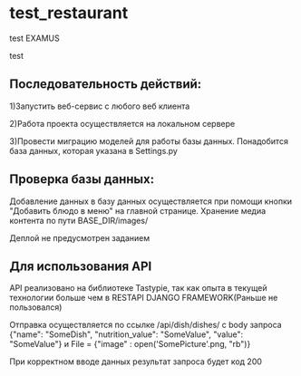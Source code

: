 # test_restaurant
test EXAMUS

test

Последовательность действий:
--
1)Запустить веб-сервис с любого веб клиента

2)Работа проекта осуществляется на локальном сервере

3)Провести миграцию моделей для работы базы данных. Понадобится база данных, которая указана в Settings.py

Проверка базы данных:
--
Добавление данных в базу данных осуществляется при помощи кнопки "Добавить блюдо в меню" на главной странице. Хранение
медиа контента по пути BASE_DIR/images/

Деплой не предусмотрен заданием


Для использования API
--
API реализовано на библиотеке Tastypie, так как опыта в текущей технологии больше чем в RESTAPI DJANGO FRAMEWORK(Раньше не пользовался)

Отправка осуществляется по ссылке /api/dish/dishes/ с body запроса {"name": "SomeDish", "nutrition_value": "SomeValue", "value": "SomeValue"} и File = 
{"image" : open('SomePicture'.png, "rb")}

При корректном вводе данных результат запроса будет код 200

